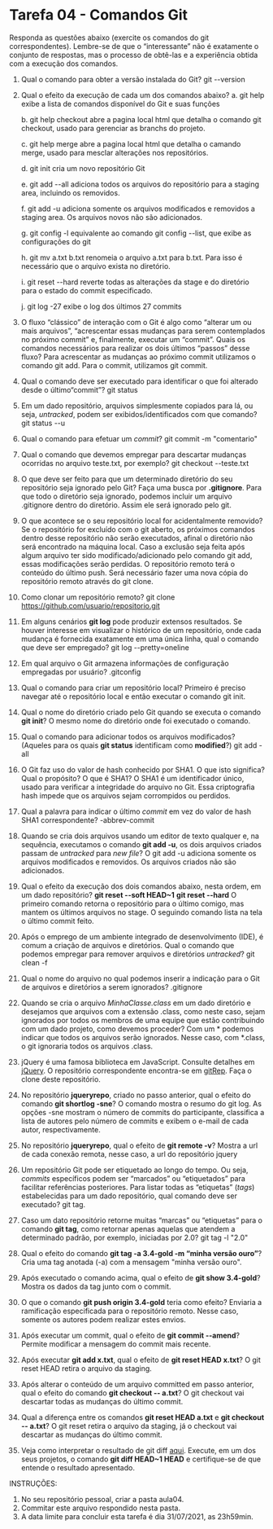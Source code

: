 # Tarefa 04 - Comandos Git

Responda as questões abaixo (exercite os comandos do git correspondentes). Lembre-se de que o “interessante” não é exatamente o conjunto de respostas, mas o processo de obtê-las e a experiência obtida com a execução dos comandos.


1. Qual o comando para obter a versão instalada do Git?
	git --version

2. Qual o efeito da execução de cada um dos comandos abaixo?
    a. git help
        exibe a lista de comandos disponível do Git e suas funções

    b. git help checkout
       abre a pagina local html que detalha o comando git checkout, usado para gerenciar as branchs do projeto.

    c. git help merge
	   abre a pagina local html que detalha o camando merge, usado para mesclar alterações nos repositórios.

    d. git init
	    cria um novo repositório Git

    e. git add --all
       adiciona todos os arquivos do repositório para a staging area, incluindo os removidos.

    f. git add -u
       adiciona somente os arquivos modificados e removidos a staging area. Os arquivos novos não são adicionados.

    g. git config -l
       equivalente ao comando git config --list, que exibe as configurações do git

    h. git mv a.txt b.txt
       renomeia o arquivo a.txt para b.txt. Para isso é necessário que o arquivo exista no diretório.

    i. git reset --hard
       reverte todas as alterações da stage e do diretório para o estado do commit especificado. 

    j. git log -27
       exibe o log dos últimos 27 commits

3. O fluxo “clássico” de interação com o Git é algo como “alterar um ou mais arquivos”, “acrescentar essas mudanças para serem contemplados no próximo commit” e, finalmente, executar um “commit”. Quais os comandos necessários para realizar os dois últimos “passos” desse fluxo?
       Para acrescentar as mudanças ao próximo commit utilizamos o comando git add. Para o commit, utilizamos git commit.

4. Qual o comando deve ser executado para identificar o que foi alterado desde o último“commit”?
       git status

5. Em um dado repositório, arquivos simplesmente copiados para lá, ou seja, _untracked_, podem ser exibidos/identificados com que comando?
       git status --u

6. Qual o comando para efetuar um _commit_?
       git commit -m "comentario"

7. Qual o comando que devemos empregar para descartar mudanças ocorridas no arquivo teste.txt, por exemplo?
       git checkout --teste.txt

8. O que deve ser feito para que um determinado diretório do seu repositório seja ignorado pelo Git? Faça uma busca por **.gitignore**.
       Para que todo o diretório seja ignorado, podemos incluir um arquivo .gitignore dentro do diretório. Assim ele será ignorado pelo git.

9. O que acontece se o seu repositório local for acidentalmente removido?
       Se o repositório for excluído com o git aberto, os próximos comandos dentro desse repositório não serão executados, afinal o diretório não será encontrado na máquina local. Caso a exclusão seja feita após algum arquivo ter sido modificado/adicionado pelo comando git add, essas modificações serão perdidas. O repositório remoto terá o conteúdo do último push. Será necessário fazer uma nova cópia do repositório remoto através do git clone.

10. Como clonar um repositório remoto?
        git clone https://github.com/usuario/repositorio.git

11. Em alguns cenários **git log** pode produzir extensos resultados. Se houver interesse em visualizar o histórico de um repositório, onde cada mudança é fornecida exatamente em uma única linha, qual o comando que deve ser empregado?
        git log --pretty=oneline

12. Em qual arquivo o Git armazena informações de configuração empregadas por usuário?
        .gitconfig

13. Qual o comando para criar um repositório local?
        Primeiro é preciso navegar até o repositório local e então executar o comando git init.

14. Qual o nome do diretório criado pelo Git quando se executa o comando **git init**?
        O mesmo nome do diretório onde foi executado o comando.

15. Qual o comando para adicionar todos os arquivos modificados? (Aqueles para os quais **git status** identificam como **modified**?)
        git add -all

16. O Git faz uso do valor de hash conhecido por SHA1. O que isto significa? Qual o propósito? O que é SHA1?
        O SHA1 é um identificador único, usado para verificar a integridade do arquivo no Git. Essa criptografia hash impede que os arquivos sejam corrompidos ou perdidos.

17. Qual a palavra para indicar o último _commit_ em vez do valor de hash SHA1 correspondente?
        -abbrev-commit

18. Quando se cria dois arquivos usando um editor de texto qualquer e, na sequência, executamos o comando **git add -u**, os dois arquivos criados passam de _untracked_ para _new file_?
         O git add -u adiciona somente os arquivos modificados e removidos. Os arquivos criados não são adicionados.

19. Qual o efeito da execução dos dois comandos abaixo, nesta ordem, em um dado repositório?
**git reset --soft HEAD~1**
**git reset --hard**
         O primeiro comando retorna o repositório para o último comigo, mas mantem os últimos arquivos no stage. O seguindo comando lista na tela o último commit feito.

20. Após o emprego de um ambiente integrado de desenvolvimento (IDE), é comum a criação de arquivos e diretórios. Qual o comando que podemos empregar para remover arquivos e diretórios _untracked_?
        git clean -f

21. Qual o nome do arquivo no qual podemos inserir a indicação para o Git de arquivos e diretórios a serem ignorados?
        .gitignore

22. Quando se cria o arquivo _MinhaClasse.class_ em um dado diretório e desejamos que arquivos com a extensão .class, como neste caso, sejam ignorados por todos os membros de uma equipe que estão contribuindo com um dado projeto, como devemos proceder?
		 Com um * podemos indicar que todos os arquivos serão ignorados. Nesse caso, com *.class, o git ignoraria todos os arquivos .class.

23. jQuery é uma famosa biblioteca em JavaScript. Consulte detalhes em [jQuery](http://jquery.com). O repositório correspondente encontra-se em [gitRep](https://github.com/jquery/jquery.git). Faça o clone deste repositório.

24. No repositório **jqueryrepo**, criado no passo anterior, qual o efeito do comando
**git shortlog -sne**?
		 O comando mostra o resumo do git log. As opções -sne mostram o número de commits do participante, classifica a lista de autores pelo número de commits e exibem o e-mail de cada autor, respectivamente.

25. No repositório **jqueryrepo**, qual o efeito de **git remote -v**?
		 Mostra a url de cada conexão remota, nesse caso, a url do repositório jquery

26. Um repositório Git pode ser etiquetado ao longo do tempo. Ou seja, _commits_ específicos podem ser “marcados” ou “etiquetados” para facilitar referências posteriores. Para listar todas as “etiquetas” (_tags_) estabelecidas para um dado repositório, qual comando deve ser executado?
		 git tag.

27. Caso um dato repositório retorne muitas “marcas” ou “etiquetas” para o comando **git tag**, como retornar apenas aquelas que atendem a determinado padrão, por exemplo, iniciadas por 2.0?
		 git tag -l "2.0"

28. Qual o efeito do comando **git tag -a 3.4-gold -m “minha versão ouro”**?
		 Cria uma tag anotada (-a) com a mensagem "minha versão ouro".

29. Após executado o comando acima, qual o efeito de **git show 3.4-gold**?
		 Mostra os dados da tag junto com o commit.

30. O que o comando **git push origin 3.4-gold** teria como efeito?
		 Enviaria a ramificação especificada para o repositório remoto. Nesse caso, somente os autores podem realizar estes envios.

31. Após executar um commit, qual o efeito de **git commit --amend**?
		 Permite modificar a mensagem do commit mais recente.

32. Após executar **git add x.txt**, qual o efeito de **git reset HEAD x.txt**?
		 O git reset HEAD retira o arquivo da staging.

33. Após alterar o conteúdo de um arquivo committed em passo anterior, qual o efeito do comando **git checkout -- a.txt**?
		 O git checkout vai descartar todas as mudanças do último commit.

34. Qual a diferença entre os comandos **git reset HEAD a.txt** e **git checkout -- a.txt**?
		 O git reset retira o arquivo da staging, já o checkout vai descartar as mudanças do último commit.

35. Veja como interpretar o resultado de git diff [aqui](https://medium.com/therobinkim/how-to-read-a-git-diff-6c87a9dc47c5). Execute, em um dos seus projetos, o comando **git diff HEAD~1 HEAD** e certifique-se de que entende o resultado apresentado.


INSTRUÇÕES:

1. No seu repositório pessoal, criar a pasta aula04.
2. Commitar este arquivo respondido nesta pasta.
3. A data limite para concluir esta tarefa é dia 31/07/2021, as 23h59min.
